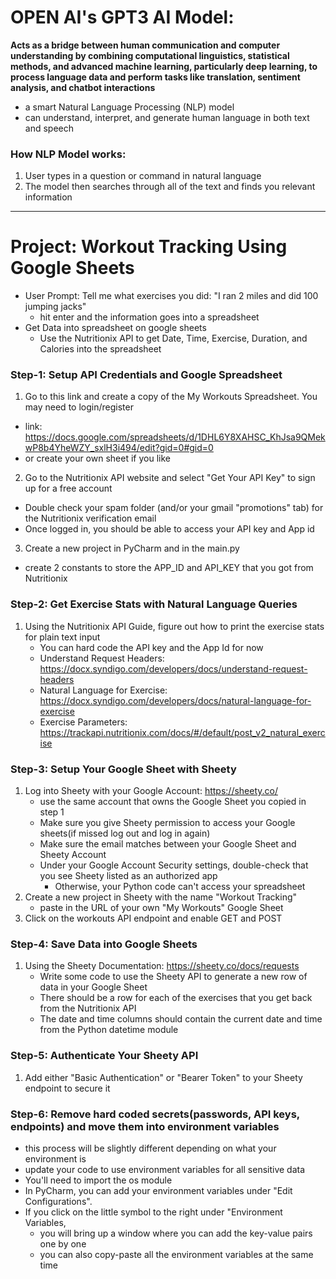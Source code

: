 # OPEN AI's GPT3 AI Model:
**Acts as a bridge between human communication and computer understanding by combining
computational linguistics, statistical methods, and advanced machine learning, particularly
deep learning, to process language data and perform tasks like translation, sentiment analysis,
and chatbot interactions**

- a smart Natural Language Processing (NLP) model
- can understand, interpret, and generate human language in both text and speech 

### How NLP Model works:
1. User types in a question or command in natural language
2. The model then searches through all of the text and finds you relevant information
_____________________________________________________________________________________________


# Project: Workout Tracking Using Google Sheets
- User Prompt: Tell me what exercises you did: "I ran 2 miles and did 100 jumping jacks"
  - hit enter and the information goes into a spreadsheet
- Get Data into spreadsheet on google sheets
  - Use the Nutritionix API to get Date, Time, Exercise, Duration, and Calories into the spreadsheet

### Step-1: Setup API Credentials and Google Spreadsheet
1. Go to this link and create a copy of the My Workouts Spreadsheet. You may need to login/register
  - link: https://docs.google.com/spreadsheets/d/1DHL6Y8XAHSC_KhJsa9QMekwP8b4YheWZY_sxlH3i494/edit?gid=0#gid=0
  - or create your own sheet if you like
2. Go to the Nutritionix API website and select "Get Your API Key" to sign up for a free account
  - Double check your spam folder (and/or your gmail "promotions" tab) for the Nutritionix verification email
  - Once logged in, you should be able to access your API key and App id
3. Create a new project in PyCharm and in the main.py 
  - create 2 constants to store the APP_ID and API_KEY that you got from Nutritionix

### Step-2: Get Exercise Stats with Natural Language Queries
1. Using the Nutritionix API Guide, figure out how to print the exercise stats for plain text input
   - You can hard code the API key and the App Id for now
   - Understand Request Headers: https://docx.syndigo.com/developers/docs/understand-request-headers
   - Natural Language for Exercise: https://docx.syndigo.com/developers/docs/natural-language-for-exercise
   - Exercise Parameters: https://trackapi.nutritionix.com/docs/#/default/post_v2_natural_exercise

### Step-3: Setup Your Google Sheet with Sheety
1. Log into Sheety with your Google Account: https://sheety.co/
    - use the same account that owns the Google Sheet you copied in step 1
    - Make sure you give Sheety permission to access your Google sheets(if missed log out and log in again)
    - Make sure the email matches between your Google Sheet and Sheety Account
    - Under your Google Account Security settings, double-check that you see Sheety listed as an authorized app
      - Otherwise, your Python code can't access your spreadsheet
2. Create a new project in Sheety with the name "Workout Tracking"
   - paste in the URL of your own "My Workouts" Google Sheet
3. Click on the workouts API endpoint and enable GET and POST

### Step-4: Save Data into Google Sheets
1. Using the Sheety Documentation: https://sheety.co/docs/requests
   - Write some code to use the Sheety API to generate a new row of data in your Google Sheet
   - There should be a row for each of the exercises that you get back from the Nutritionix API
   - The date and time columns should contain the current date and time from the Python datetime module

### Step-5: Authenticate Your Sheety API
1. Add either "Basic Authentication" or "Bearer Token" to your Sheety endpoint to secure it

### Step-6: Remove hard coded secrets(passwords, API keys, endpoints) and move them into environment variables
   - this process will be slightly different depending on what your environment is
   - update your code to use environment variables for all sensitive data
   - You'll need to import the os module
   - In PyCharm, you can add your environment variables under "Edit Configurations".
   - If you click on the little symbol to the right under "Environment Variables, 
     - you will bring up a window where you can add the key-value pairs one by one
      - you can also copy-paste all the environment variables at the same time
